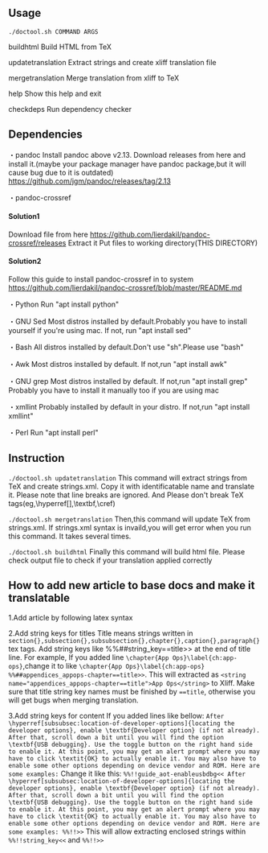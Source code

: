## Usage

`./doctool.sh COMMAND ARGS`

buildhtml
Build HTML from TeX

updatetranslation
Extract strings and create xliff translation file

mergetranslation
Merge translation from xliff to TeX

help
Show this help and exit

checkdeps
Run dependency checker



## Dependencies

・pandoc
Install pandoc above v2.13.
Download releases from here and install it.(maybe your package manager have pandoc package,but it will cause bug due to it is outdated)
https://github.com/jgm/pandoc/releases/tag/2.13

・pandoc-crossref
#### Solution1
Download file from here
https://github.com/lierdakil/pandoc-crossref/releases
Extract it
Put files to working directory(THIS DIRECTORY)

#### Solution2
Follow this guide to install pandoc-crossref in to system
https://github.com/lierdakil/pandoc-crossref/blob/master/README.md

・Python
Run "apt install python"

・GNU Sed
Most distros installed by default.Probably you have to install yourself if you're using mac.
If not, run "apt install sed"

・Bash
All distros installed by default.Don't use "sh".Please use "bash"

・Awk
Most distros installed by default.
If not,run "apt install awk"

・GNU grep
Most distros installed by default.
If not,run "apt install grep"
Probably you have to install it manually too if you are using mac

・xmllint
Probably installed by default in your distro.
If not,run "apt install xmllint"

・Perl
Run "apt install perl"



## Instruction

`./doctool.sh updatetranslation`
This command will extract strings from TeX and create strings.xml.
Copy it with identificatable name and translate it.
Please note that line breaks are ignored.
And Please don't break TeX tags(eg,\hyperref[],\textbf,\cref)

`./doctool.sh mergetranslation`
Then,this command will update TeX from strings.xml.
If strings.xml syntax is invaild,you will get error when you run this command.
It takes several times.

`./doctool.sh buildhtml`
Finally this command will build html file.
Please check output file to check if your translation applied correctly

## How to add new article to base docs and make it translatable

1.Add article by following latex syntax

2.Add string keys for titles
Title means strings written in `section{},subsection{},subsubsection{},chapter{},caption{},paragraph{}` tex tags.
Add string keys like %%##string_key==title>> at the end of title line.
For example,
If you added line `\chapter{App Ops}\label{ch:app-ops}`,change it to like `\chapter{App Ops}\label{ch:app-ops} %%##appendices_appops-chapter==title>>`.
This will extracted as `<string name="appendices_appops-chapter==title">App Ops</string>` to Xliff.
Make sure that title string key names must be finished by `==title`, otherwise you will get bugs when merging translation.

3.Add string keys for content
If you added lines like bellow:
``
After \hyperref[subsubsec:location-of-developer-options]{locating the developer options}, enable \textbf{Developer
option} (if not already). After that, scroll down a bit until you will find the option \textbf{USB debugging}. Use the
toggle button on the right hand side to enable it. At this point, you may get an alert prompt where you may have to
click \textit{OK} to actually enable it. You may also have to enable some other options depending on device vendor and
ROM. Here are some examples:
``
Change it like this:
``
%%!!guide_aot-enableusbdbg<<
After \hyperref[subsubsec:location-of-developer-options]{locating the developer options}, enable \textbf{Developer
option} (if not already). After that, scroll down a bit until you will find the option \textbf{USB debugging}. Use the
toggle button on the right hand side to enable it. At this point, you may get an alert prompt where you may have to
click \textit{OK} to actually enable it. You may also have to enable some other options depending on device vendor and
ROM. Here are some examples:
%%!!>>
``
This will allow extracting enclosed strings within `%%!!string_key<<` and `%%!!>>`

